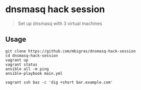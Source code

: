 # dnsmasq hack session

> Set up dnsmasq with 3 virtual machines

## Usage

```
git clone https://github.com/mbigras/dnsmasq-hack-session
cd dnsmasq-hack-session
vagrant up
vagrant status
ansible all -m ping
ansible-playbook main.yml
```

```
vagrant ssh baz -c 'dig +short bar.example.com'
```
